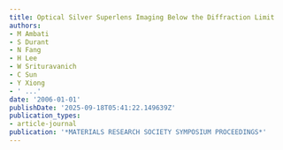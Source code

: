 ```yaml
---
title: Optical Silver Superlens Imaging Below the Diffraction Limit
authors:
- M Ambati
- S Durant
- N Fang
- H Lee
- W Srituravanich
- C Sun
- Y Xiong
- ' ...'
date: '2006-01-01'
publishDate: '2025-09-18T05:41:22.149639Z'
publication_types:
- article-journal
publication: '*MATERIALS RESEARCH SOCIETY SYMPOSIUM PROCEEDINGS*'
---
```

